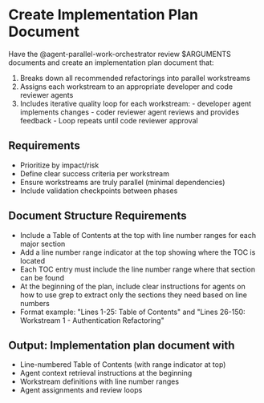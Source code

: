 # Create Implementation Plan Document

Have the @agent-parallel-work-orchestrator review $ARGUMENTS documents and create an implementation plan document that:

  1. Breaks down all recommended refactorings into parallel workstreams
  2. Assigns each workstream to an appropriate developer and code reviewer agents
  3. Includes iterative quality loop for each workstream:
    - developer agent implements changes
    - coder reviewer agent reviews and provides feedback
    - Loop repeats until code reviewer approval

## Requirements

- Prioritize by impact/risk
- Define clear success criteria per workstream
- Ensure workstreams are truly parallel (minimal dependencies)
- Include validation checkpoints between phases

## Document Structure Requirements

- Include a Table of Contents at the top with line number ranges for each major section
- Add a line number range indicator at the top showing where the TOC is located
- Each TOC entry must include the line number range where that section can be found
- At the beginning of the plan, include clear instructions for agents on how to use grep to extract only the sections they need based on line numbers
- Format example: "Lines 1-25: Table of Contents" and "Lines 26-150: Workstream 1 - Authentication Refactoring"

## Output: Implementation plan document with

- Line-numbered Table of Contents (with range indicator at top)
- Agent context retrieval instructions at the beginning
- Workstream definitions with line number ranges
- Agent assignments and review loops
